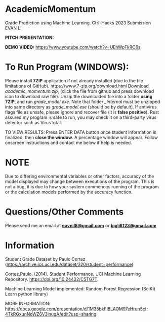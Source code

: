 # AcademicMomentum
Grade Prediction using Machine Learning. Ctrl-Hacks 2023 Submission EVAN LI

**PITCH PRESENTATION:** 

**DEMO VIDEO:** https://www.youtube.com/watch?v=UEhWpFkRO6s

# To Run Program (WINDOWS):
Please install **7ZIP** application if not already installed (due to the file limitations of GitHub). https://www.7-zip.org/download.html
Download *academic_momentum.zip*, (click the file from github and press download icon to download raw file). Unzip the downloaded file into a folder **using 7ZIP**, and run *grade_model.exe*. Note that folder *_internal* must be unzipped into same directory as *grade_model.exe* (should be by default). If antivirus flags file as unsafe, please ignore and recover file (it is **false positive**). Rest assured my program is safe to run, you may check it on a third-party virus detector such as VirusTotal. 

TO VIEW RESULTS:
Press ENTER DATA button once student information is finalized, then **close the window**. A percentage window will appear. Follow onscreen instructions and contact me below if help is needed.

# NOTE
Due to differing environmental variables or other factors, accuracy of the model displayed may change between executions of the program. This is not a bug, it is due to how your system commences running of the program or the calculation models performed by the accuracy function.

# Questions/Other Comments
Please send me an email at **eavnil8@gmail.com** or **bigli8123@gmail.com**


# Information

Student Grade Dataset by Paulo Cortez (https://archive.ics.uci.edu/dataset/320/student+performance)

Cortez,Paulo. (2014). Student Performance. UCI Machine Learning Repository. https://doi.org/10.24432/C5TG7T.

Machine Learning Model implemented: Random Forest Regression (SciKit Learn python library)

MORE INFORMATION: https://docs.google.com/presentation/d/1M35bkFi8LAOM97eHrun5cI-4TkRGxunNoWZ6V3inugA/edit?usp=sharing
